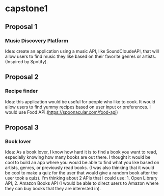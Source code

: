 # capstone1

## Proposal 1
### Music Discovery Platform

   Idea: create an application using a music API, like SoundCloudeAPI, that will allow users to find music they like based on their favorite genres or artists. (Inspired by Spotify).



## Proposal 2
### Recipe finder

  Idea: this application would be useful for people who like to cook. It would allow users to find yummy recipes based on user input or preferences. I would use Food API.(https://spoonacular.com/food-api)


## Proposal 3
###  Book lover

  Idea: As a book lover, I know how hard it is to find a book you want to read, especially knowing how many books are out there. I thought it would be cool to build an app where you would be able to find what you like based on artists, genres, or previously read books. (I was also thinking that it would be cool to make a quiz for the user that would give a random book after the user took a quiz).
  I'm thinking about 2 APIs that I could use:  1. Open Library API, 2. Amazon Books API (I would be able to direct users to Amazon where they can buy books that they are interested in).
